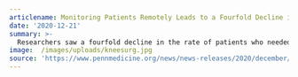 ```yaml
---
articlename: Monitoring Patients Remotely Leads to a Fourfold Decline in Returns to Hospital After Joint Replacements
date: '2020-12-21'
summary: >-
  Researchers saw a fourfold decline in the rate of patients who needed to go back to the hospital after total hip or knee replacements if they were enrolled in a program that used wearable step counters and conversational text messaging to keep tabs on recovery. The study was published in JAMA Network Open
image:  /images/uploads/kneesurg.jpg
source: 'https://www.pennmedicine.org/news/news-releases/2020/december/monitoring-patients-remotely-leads-fourfold-decline-returns-to-hospital-after-joint-replacements'
---
```

